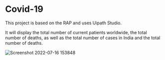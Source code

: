 # Covid-19

This project is based on the RAP and uses Uipath Studio. 

It will display the total number of current patients worldwide, the total number of deaths, as well as the total number of cases in India and the total number of deaths.


![Screenshot 2022-07-16 153848](https://user-images.githubusercontent.com/108457802/179350409-bbcc262c-4654-474c-ac1e-a65286050fc9.png)


<p>
